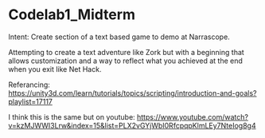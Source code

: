 # Codelab1_Midterm

Intent: Create section of a text based game to demo at Narrascope.

Attempting to create a text adventure like Zork but with a beginning that allows 
customization and a way to reflect what you achieved at the end when you exit like Net Hack.

Referancing: https://unity3d.com/learn/tutorials/topics/scripting/introduction-and-goals?playlist=17117

I think this is the same but on youtube: https://www.youtube.com/watch?v=kzMJWWI3Lrw&index=15&list=PLX2vGYjWbI0RfcpqpKlmLEy7NteIog8g4
